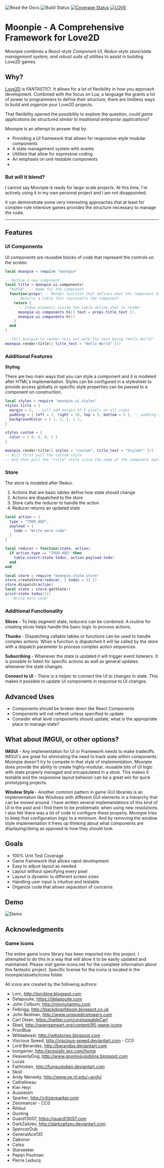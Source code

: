 ![Read the Docs](https://img.shields.io/readthedocs/moonpie)
![Build Status](https://github.com/tredfern/moonpie/actions/workflows/build.yml/badge.svg)
[![Coverage Status](https://coveralls.io/repos/github/tredfern/moonpie/badge.svg?branch=master)](https://coveralls.io/github/tredfern/moonpie?branch=master)
[![LOVE](https://img.shields.io/badge/L%C3%96VE-11.3-EA316E.svg)](http://love2d.org/)

# Moonpie - A Comprehensive Framework for Love2D
Moonpie combines a _React-style Component UI,_
_Redux-style store/state management system, and robust suite of utilities_ to assist in building Love2D games.

## Why?
[Love2D](http://love2d.org) is _FANTASTIC_!. It allows for a lot of flexibility in how you approach development. Combined with the focus on Lua, a language the grants a lot of power to programmers to define their structure, there are limitless ways to build and organize your Love2D projects.

That flexibility opened the possibility to explore the question, _could game applications be structured similar to traditional enterprise applications?_

Moonpie is an attempt to answer that by:
* Providing a UI framework that allows for responsive-style modular components
* A state management system with events
* Utilities that allow for expressive coding
* An emphasis on unit-testable components
* 

### But will it blend?
I cannot say Moonpie is ready for large-scale projects. At this time, I'm actively using it in my own personal project and I am not disappointed. 

It can demonstrate some very interesting approaches that at least for complex-rule intensive games provides the structure necessary to manage the code.

---
## Features
### UI Components

UI components are reusable blocks of code that represent the controls on the screen. 

```lua
local moonpie = require "moonpie"

-- Define a new component
local title = moonpie.ui.components(
  "title", -- Name for the component
  function(props) -- Render function that defines what the component displays
    -- Returns a table that represents the component
    return { 
      -- Index elements inside the table define what to render
      moonpie.ui.components.h1({ text = props.title_text }),
      moonpie.ui.components.hr()
    }
  end
)

-- Tell moonpie to render this out with the text being "Hello World"
moonpie.render(title({ title_text = "Hello World" }))
```
### Additional Features

**Styling** 

There are two main ways that you can style a component and it is modeled after HTML's implementation. Styles can be configured in a stylesheet to provide access globally or specific style properties can be passed to a component on construction.

```lua
local styles = require "moonpie.ui.styles"
styles.title = {
  margin = 5, -- will add margin of 5 pixels on all sides
  padding = { left = 2, right = 10, top = 3, bottom = 5 }, -- padding and margin can be specified on each side
  backgroundColor = { 1, 1, 1, 1 },
}

styles.custom = {
  color = { 0, 0, 0, 1 }
}

moonpie.render(title({ styles = "custom", title_text = "Styled!" }))
-- Will first pull the custom style
-- And then pull the "title" style since the name of the component matches
```

### Store

The store is modeled after Redux.
1. Actions that are basic tables define how state should change
2. Actions are dispatched to the store
3. Store calls the reducer to handle the action
4. Reducer returns an updated state


```lua
local action = {
  type = "TODO_ADD",
  payload = {
    todo = "Write more code"
  }
}

local reducer = function(state, action)
  if action.type == "TODO_ADD" then
    table.insert(state.todos, action.payload.todo)
  end
end

local store = require "moonpie.state.store"
store.createStore(reducer, { todos = {} })
store.dispatch(action)
local state = store.getState()
print(state.todos[1])
-- "Write more code"
```

### Additional Functionality

**Slices** - To help segment state, reducers can be combined. A routine for creating slices helps handle the basic logic to process actions.

**Thunks** - Dispatching callable tables or functions can be used to handle complex actions. When a function is dispatched it will be called by the store with a dispatch parameter to process complex action sequences.

**Subscribing** - Whenever the state is updated it will trigger event listeners. It is possible to listen for specific actions as well as general updates whenever the state changes.

**Connect to UI** - There is a helper to connect the UI to changes in state. This makes it possible to update UI components in response to UI changes.

## Advanced Uses

* Components should be broken down like React Components
* Components will not refresh unless specified to update
* Consider what level components should update, what is the
  appropriate place to manage state?

## What about IMGUI, or other options?

**IMGUI** - Any implementation for UI or Framework needs to make tradeoffs. IMGUI's are great for eliminating the need to track state within components. Moonpie doesn't try to compete in that style of implementation. Moonpie does provide the ability to create highly-modular, reusable bits of UI logic with state properly managed and encapsulated in a store. This makes it testable and the responsive layout behavior can be a great win for quick prototyping projects.

**Window Style** - Another common pattern in game GUI libraries is an implementation like Windows with different GUI elements in a hierarchy that can be moved around. I have written several implementations of this kind of UI in the past and I find them to be problematic when using new resolutions. I also felt there was a lot of code to configure these properly. Moonpie tries to keep that configuration logic to a minimum. And by removing the window style implementation it frees up thinking about what components are displaying/doing as opposed to how they should look.



## Goals
 * 100% Unit Test Coverage
 * Game framework that allows rapid development
 * Easy to adjust layout as needed
 * Layout without specifying every pixel
 * Layout is dynamic to different screen sizes
 * Handling user input is intuitive and testable
 * Organize code that allows separation of concerns

## Demo
![Demo](screenshots/moonpie_progress.gif)

## Acknowledgments 
### Game Icons
The entire game icons library has been imported into this project. I attempted to do this in a way that will allow
it to be easily updated and maintained. Please visit game-icons.net for the complete information about this 
fantastic project. Specific license for the icons is located in the moonpie/assets/icons folder.

All icons are created by the following authors:
- Lorc, http://lorcblog.blogspot.com
- Delapouite, https://delapouite.com
- John Colburn, http://ninmunanmu.com
- Felbrigg, http://blackdogofdoom.blogspot.co.uk
- John Redman, http://www.uniquedicetowers.com
- Carl Olsen, https://twitter.com/unstoppableCarl
- Sbed, http://opengameart.org/content/95-game-icons
- PriorBlue
- Willdabeast, http://wjbstories.blogspot.com
- Viscious Speed, http://viscious-speed.deviantart.com - CC0
- Lord Berandas, http://berandas.deviantart.com
- Irongamer, http://ecesisllc.wix.com/home
- HeavenlyDog, http://www.gnomosygoblins.blogspot.com
- Lucas
- Faithtoken, http://fungustoken.deviantart.com
- Skoll
- Andy Meneely, http://www.se.rit.edu/~andy/
- Cathelineau
- Kier Heyl
- Aussiesim
- Sparker, http://citizenparker.com
- Zeromancer - CC0
- Rihlsul
- Quoting
- Guard13007, https://guard13007.com
- DarkZaitzev, http://darkzaitzev.deviantart.com
- SpencerDub
- GeneralAce135
- Zajkonur
- Catsu
- Starseeker
- Pepijn Poolman
- Pierre Leducq
